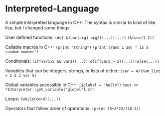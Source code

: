 # Interpreted-Language
A simple interpreted language in C++. The syntax is similar to kind of like lisp, but I changed some things.

User defined functions: `(def &func(arg1 arg2)(...)(...))` `(&func(1 2))`

Callable macros in C++: `(print "string")` `(print (rand 1 20) " is a random number") `

Conditonals: `(if(var1>5 && var2)(...))(elif(var3 > 1)(...))(else(...))`

Variables that can be integers, strings, or lists of either: `(var = 4)(num_list = 1 2 3 var 5)`

Global variables accessible in C++: `($global = "hello")` `cout << *Interpreter::get_variable("global").str`

Loops: `(while(cond)(...))`

Operators that follow order of operations: `(print (5+3*23/(10-3))`
